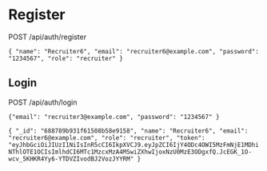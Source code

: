 # Register

POST /api/auth/register

``
{
    "name": "Recruiter6",
    "email": "recruiter6@example.com",
    "password": "1234567",
    "role": "recruiter"
}
``

## Login

POST /api/auth/login

``
{"email": "recruiter3@example.com",
"password": "1234567"
}
``

``
{
    "_id": "688789b931f61508b58e9158",
    "name": "Recruiter6",
    "email": "recruiter6@example.com",
    "role": "recruiter",
    "token": "eyJhbGciOiJIUzI1NiIsInR5cCI6IkpXVCJ9.eyJpZCI6IjY4ODc4OWI5MzFmNjE1MDhiNThlOTE1OCIsImlhdCI6MTc1MzcxMzA4MSwiZXhwIjoxNzU0MzE3ODgxfQ.JcEGK_1O-wcv_5KHKR4Yy6-YTDVZIvodBJ2VozJYYRM"
}
``

